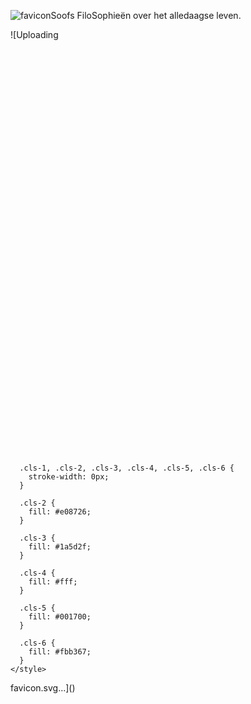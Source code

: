 ![favicon](https://github.com/user-attachments/assets/9b153a1a-5cb1-46fb-8eaf-520d906d0726)Soofs FiloSophieën over het alledaagse leven.

![Uploading<?xml version="1.0" encoding="UTF-8"?>
<svg id="Layer_1" data-name="Layer 1" xmlns="http://www.w3.org/2000/svg" viewBox="0 0 233.82 307.88">
  <defs>
    <style>
      .cls-1 {
        fill: #e99e31;
      }

      .cls-1, .cls-2, .cls-3, .cls-4, .cls-5, .cls-6 {
        stroke-width: 0px;
      }

      .cls-2 {
        fill: #e08726;
      }

      .cls-3 {
        fill: #1a5d2f;
      }

      .cls-4 {
        fill: #fff;
      }

      .cls-5 {
        fill: #001700;
      }

      .cls-6 {
        fill: #fbb367;
      }
    </style>
  </defs>
  <path class="cls-1" d="M106.2.65s99.56-13.04,117.33,77.63,7.11,174.81,7.11,174.81l-215.64,17.78s-7.08-6.77-12.51-75.85C-3.3,121.14-8.76,17.24,106.2.65Z"/>
  <path class="cls-3" d="M73.87,205.68v21.07s-47,25.46-58.87,44.12c0,0,7.2,37.01,106.58,37.01,87.52,0,109.06-54.79,109.06-54.79,0,0-14.22-20.74-57.48-35.26l-99.29-12.15Z"/>
  <path class="cls-6" d="M141.17,272.51l38.81-4.15-3.14-21.93s34.25-38.81,32.18-48.59-28.44-28.44-28.44-28.44l-54.52,46.97,15.11,56.14Z"/>
  <path class="cls-6" d="M41.61,130.72s-.35,97.42,85.93,96c0,0,80-3.56,74.07-114.96,0,0-56.89-66.67-61.63-84.74,0,0,2.07,63.41-98.37,103.7Z"/>
  <ellipse class="cls-5" cx="99.24" cy="119.47" rx="7.85" ry="9.49"/>
  <ellipse class="cls-5" cx="165.31" cy="109.98" rx="7.85" ry="9.49"/>
  <path class="cls-2" d="M126.06,116.06l7.7,37.78s10.07,3.85,15.41-4.74l-11.56-34.37s-6.52-7.7-11.56,1.33Z"/>
  <path class="cls-2" d="M122.2,173.09s13.93,2.37,24.89-3.56c0,0,7.41,6.52,0,8.3s-12.78,4.74-23.13,2.96c0,0-3.83-1.19-1.76-7.7Z"/>
  <path class="cls-4" d="M67.98,29.39l-20.89,29.33s-3.56,12.44,4.89,6.22,21.33-32.44,21.33-32.44c0,0,3.11-8-5.33-3.11Z"/>
  <path class="cls-4" d="M78.53,34.91l-14.16,24.99s-2.41,10.6,3.31,5.3,14.46-27.64,14.46-27.64c0,0,2.11-6.82-3.62-2.65Z"/>
  <path class="cls-4" d="M95.54,45.08l-6.08,13.58s-.1,4.84,3.07,1.26c3.17-3.58,5.89-14.71,5.89-14.71,0,0,.45-3.25-2.89-.13Z"/>
  <path class="cls-4" d="M176.72,44.83l13.51,12.56s5.61,2.02,2.66-3.15c-2.95-5.17-14.9-12.79-14.9-12.79,0,0-3.63-1.81-1.27,3.37Z"/>
  <path class="cls-4" d="M17.68,207.79l2.73,16.04s5.56,4.96,6.25.33-3.58-17.2-3.58-17.2c0,0-4.29-3.36-5.4.83Z"/>
  <path class="cls-4" d="M32.39,215.23l2.02,11.27s3.93,3.52,4.39.27-2.63-12.08-2.63-12.08c0,0-3.03-2.39-3.78.54Z"/>
  <path class="cls-2" d="M133.17,222.78s37.92-21.93,52.38-41.25c0,0,4.64-1.73,6.82,5.19,0,0-40.92,42.38-55.65,44.68,0,0-3.27-.82-3.55-8.62Z"/>
</svg> favicon.svg…]()

